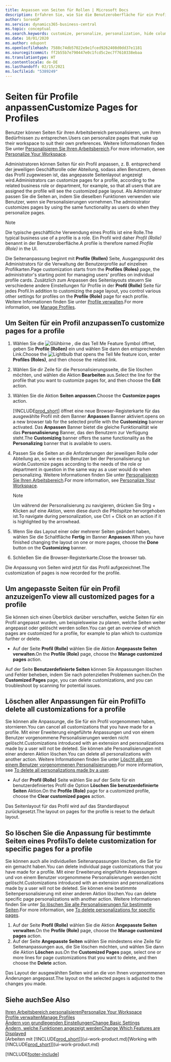 ```yaml
---
title: Anpassen von Seiten für Rollen | Microsoft Docs
description: Erfahren Sie, wie Sie die Benutzeroberfläche für ein Profil (eine Rolle) anpassen, sodass allen Benutzern, die diese Rolle zugewiesen haben, ein benutzerdefinierter Arbeitsbereich angezeigt wird.
author: SorenGP
ms.service: dynamics365-business-central
ms.topic: conceptual
ms.search.keywords: customize, personalize, personalization, hide columns, remove fields, move fields
ms.date: 10/01/2020
ms.author: edupont
ms.openlocfilehash: 7588c74db57022e9e1fced9262408d0dd37e1181
ms.sourcegitcommit: ff2b55b7e790447e0c1fcd5c2ec7f7610338ebaa
ms.translationtype: HT
ms.contentlocale: de-DE
ms.lasthandoff: 02/15/2021
ms.locfileid: "5389249"
---
```

# <a name="customize-pages-for-profiles"></a><span data-ttu-id="d0c55-103">Seiten für Profile anpassen</span><span class="sxs-lookup"><span data-stu-id="d0c55-103">Customize Pages for Profiles</span></span>
<span data-ttu-id="d0c55-104">Benutzer können Seiten für ihren Arbeitsbereich personalisieren, um ihren Bedürfnissen zu entsprechen.</span><span class="sxs-lookup"><span data-stu-id="d0c55-104">Users can personalize pages that make up their workspace to suit their own preferences.</span></span> <span data-ttu-id="d0c55-105">Weitere Informationen finden Sie unter [Personalisieren Sie Ihren Arbeitsbereich](ui-personalization-user.md).</span><span class="sxs-lookup"><span data-stu-id="d0c55-105">For more information, see [Personalize Your Workspace](ui-personalization-user.md).</span></span>

<span data-ttu-id="d0c55-106">Administratoren können Seiten für ein Profil anpassen, z. B. entsprechend der jeweiligen Geschäftsrolle oder Abteilung, sodass allen Benutzern, denen das Profil zugewiesen ist, das angepasste Seitenlayout angezeigt wird.</span><span class="sxs-lookup"><span data-stu-id="d0c55-106">Administrators can customize pages for a profile, according to the related business role or department, for example, so that all users that are assigned the profile will see the customized page layout.</span></span> <span data-ttu-id="d0c55-107">Als Administrator passen Sie die Seiten an, indem Sie dieselben Funktionen verwenden wie Benutzer, wenn sie Personalisierungen vornehmen.</span><span class="sxs-lookup"><span data-stu-id="d0c55-107">The administrator customizes pages by using the same functionality as users do when they personalize pages.</span></span>

> [!NOTE]
> <span data-ttu-id="d0c55-108">Die typische geschäftliche Verwendung eines Profils ist eine Rolle.</span><span class="sxs-lookup"><span data-stu-id="d0c55-108">The typical business use of a profile is a role.</span></span> <span data-ttu-id="d0c55-109">Ein Profil wird daher *Profil (Rolle)* benannt in der Benutzeroberfläche.</span><span class="sxs-lookup"><span data-stu-id="d0c55-109">A profile is therefore named *Profile (Role)* in the UI.</span></span>

<span data-ttu-id="d0c55-110">Die Seitenanpassung beginnt mit **Profile (Rollen)** Seite, Ausgangspunkt des Administrators für die Verwaltung der Benutzerprofile auf einzelnen Profilkarten.</span><span class="sxs-lookup"><span data-stu-id="d0c55-110">Page customization starts from the **Profiles (Roles)** page, the administrator's starting point for managing users' profiles on individual profile cards.</span></span> <span data-ttu-id="d0c55-111">Zusätzlich zum Anpassen des Seitenlayouts steuern Sie verschiedene andere Einstellungen für Profile in der **Profil (Rolle)** Seite für jedes Profil.</span><span class="sxs-lookup"><span data-stu-id="d0c55-111">In addition to customizing the page layout, you control various other settings for profiles on the **Profile (Role)** page for each profile.</span></span> <span data-ttu-id="d0c55-112">Weitere Informationen finden Sie unter [Profile verwalten](admin-users-profiles-roles.md).</span><span class="sxs-lookup"><span data-stu-id="d0c55-112">For more information, see [Manage Profiles](admin-users-profiles-roles.md).</span></span>

## <a name="to-customize-pages-for-a-profile"></a><span data-ttu-id="d0c55-113">Um Seiten für ein Profil anzupassen</span><span class="sxs-lookup"><span data-stu-id="d0c55-113">To customize pages for a profile</span></span>
1. <span data-ttu-id="d0c55-114">Wählen Sie die ![Glühbirne , die das Tell Me Feature](media/ui-search/search_small.png "Was möchten Sie tun?") Symbol öffnet, geben Sie **Profile (Rollen)** ein und wählen Sie dann den entsprechenden Link.</span><span class="sxs-lookup"><span data-stu-id="d0c55-114">Choose the ![Lightbulb that opens the Tell Me feature](media/ui-search/search_small.png "Tell me what you want to do") icon, enter **Profiles (Roles)**, and then choose the related link.</span></span>
2. <span data-ttu-id="d0c55-115">Wählen Sie dir Zeile für die Personalisierungsseite, die Sie löschen möchten, und wählen die Aktion **Bearbeiten** aus.</span><span class="sxs-lookup"><span data-stu-id="d0c55-115">Select the line for the profile that you want to customize pages for, and then choose the **Edit** action.</span></span>
3. <span data-ttu-id="d0c55-116">Wählen Sie die Aktion **Seiten anpassen**.</span><span class="sxs-lookup"><span data-stu-id="d0c55-116">Choose the **Customize pages** action.</span></span>

    [!INCLUDE[prod_short](includes/prod_short.md)] <span data-ttu-id="d0c55-117">öffnet eine neue Browser-Registerkarte für das ausgewählte Profil mit dem Banner **Anpassen** Banner aktiviert.</span><span class="sxs-lookup"><span data-stu-id="d0c55-117">opens on a new browser tab for the selected profile with the **Customizing** banner activated.</span></span> <span data-ttu-id="d0c55-118">Das **Anpassen** Banner bietet die gleiche Funktionalität wie das **Personalisierung** Banner, das den Benutzern zur Verfügung steht.</span><span class="sxs-lookup"><span data-stu-id="d0c55-118">The **Customizing** banner offers the same functionality as the **Personalizing** banner that is available to users.</span></span>

4. <span data-ttu-id="d0c55-119">Passen Sie die Seiten an die Anforderungen der jeweiligen Rolle oder Abteilung an, so wie es ein Benutzer bei der Personalisierung tun würde.</span><span class="sxs-lookup"><span data-stu-id="d0c55-119">Customize pages according to the needs of the role or department in question in the same way as a user would do when personalizing.</span></span> <span data-ttu-id="d0c55-120">Weitere Informationen finden Sie unter [Personalisieren Sie Ihren Arbeitsbereich](ui-personalization-user.md).</span><span class="sxs-lookup"><span data-stu-id="d0c55-120">For more information, see [Personalize Your Workspace](ui-personalization-user.md).</span></span>

    > [!NOTE]
    > <span data-ttu-id="d0c55-121">Um während der Personalisierung zu navigieren, drücken Sie Strg + Klicken auf eine Aktion, wenn diese durch die Pfeilspitze hervorgehoben ist.</span><span class="sxs-lookup"><span data-stu-id="d0c55-121">To navigate during personalization, use Ctrl + Click on an action if it is highlighted by the arrowhead.</span></span>

5. <span data-ttu-id="d0c55-122">Wenn Sie das Layout einer oder mehrerer Seiten geändert haben, wählen Sie die Schaltfläche **Fertig** im Banner **Anpassen**.</span><span class="sxs-lookup"><span data-stu-id="d0c55-122">When you have finished changing the layout on one or more pages, choose the **Done** button on the **Customizing** banner.</span></span>
6. <span data-ttu-id="d0c55-123">Schließen Sie die Browser-Registerkarte.</span><span class="sxs-lookup"><span data-stu-id="d0c55-123">Close the browser tab.</span></span>

<span data-ttu-id="d0c55-124">Die Anpassung von Seiten wird jetzt für das Profil aufgezeichnet.</span><span class="sxs-lookup"><span data-stu-id="d0c55-124">The customization of pages is now recorded for the profile.</span></span>

## <a name="to-view-all-customized-pages-for-a-profile"></a><span data-ttu-id="d0c55-125">Um angepasste Seiten für ein Profil anzuzeigen</span><span class="sxs-lookup"><span data-stu-id="d0c55-125">To view all customized pages for a profile</span></span>

<span data-ttu-id="d0c55-126">Sie können sich einen Überblick darüber verschaffen, welche Seiten für ein Profil angepasst wurden, um beispielsweise zu planen, welche Seiten weiter angepasst oder gelöscht werden sollen.</span><span class="sxs-lookup"><span data-stu-id="d0c55-126">You can get an overview of which pages are customized for a profile, for example to plan which to customize further or delete.</span></span>

- <span data-ttu-id="d0c55-127">Auf der Seite **Profil (Rolle)** wählen Sie die Aktion **Angepasste Seiten verwalten**.</span><span class="sxs-lookup"><span data-stu-id="d0c55-127">On the **Profile (Role)** page, choose the **Manage customized pages** action.</span></span>

<span data-ttu-id="d0c55-128">Auf der Seite **Benutzerdefinierte Seiten** können Sie Anpassungen löschen und Fehler beheben, indem Sie nach potenziellen Problemen suchen.</span><span class="sxs-lookup"><span data-stu-id="d0c55-128">On the **Customized Pages** page, you can delete customizations, and you can troubleshoot by scanning for potential issues.</span></span>  

## <a name="to-delete-all-customizations-for-a-profile"></a><span data-ttu-id="d0c55-129">Löschen aller Anpassungen für ein Profil</span><span class="sxs-lookup"><span data-stu-id="d0c55-129">To delete all customizations for a profile</span></span>
<span data-ttu-id="d0c55-130">Sie können alle Anpassunge, die Sie für ein Profil vorgenommen haben, stornieren.</span><span class="sxs-lookup"><span data-stu-id="d0c55-130">You can cancel all customizations that you have made for a profile.</span></span> <span data-ttu-id="d0c55-131">Mit einer Erweiterung eingeführte Anpassungen und von einem Benutzer vorgenommene Personalisierungen werden nicht gelöscht.</span><span class="sxs-lookup"><span data-stu-id="d0c55-131">Customizations introduced with an extension and personalizations made by a user will not be deleted.</span></span> <span data-ttu-id="d0c55-132">Sie können alle Personalisierungen mit einer anderen Aktion löschen.</span><span class="sxs-lookup"><span data-stu-id="d0c55-132">You can delete all personalizations with another action.</span></span> <span data-ttu-id="d0c55-133">Weitere Informationen finden Sie unter [Löscht alle von einem Benutzer vorgenommenen Personalisierungen](admin-users-profiles-roles.md#to-delete-all-personalizations-made-by-a-user).</span><span class="sxs-lookup"><span data-stu-id="d0c55-133">For more information, see [To delete all personalizations made by a user](admin-users-profiles-roles.md#to-delete-all-personalizations-made-by-a-user).</span></span>

- <span data-ttu-id="d0c55-134">Auf der **Profil (Rolle)** Seite wählen Sie auf der Seite für ein benutzerdefiniertes Profil die Option **Löschen Sie benutzerdefinierte Seiten** Aktion.</span><span class="sxs-lookup"><span data-stu-id="d0c55-134">On the **Profile (Role)** page for a customized profile, choose the **Clear customized pages** action.</span></span>

<span data-ttu-id="d0c55-135">Das Seitenlayout für das Profil wird auf das Standardlayout zurückgesetzt.</span><span class="sxs-lookup"><span data-stu-id="d0c55-135">The layout on pages for the profile is reset to the default layout.</span></span>  

## <a name="to-delete-customization-for-specific-pages-for-a-profile"></a><span data-ttu-id="d0c55-136">So löschen Sie die Anpassung für bestimmte Seiten eines Profils</span><span class="sxs-lookup"><span data-stu-id="d0c55-136">To delete customization for specific pages for a profile</span></span>
<span data-ttu-id="d0c55-137">Sie können auch alle individuellen Seitenanpassungen löschen, die Sie für ein gemacht haben.</span><span class="sxs-lookup"><span data-stu-id="d0c55-137">You can delete individual page customizations that you have made for a profile.</span></span> <span data-ttu-id="d0c55-138">Mit einer Erweiterung eingeführte Anpassungen und von einem Benutzer vorgenommene Personalisierungen werden nicht gelöscht.</span><span class="sxs-lookup"><span data-stu-id="d0c55-138">Customizations introduced with an extension and personalizations made by a user will not be deleted.</span></span> <span data-ttu-id="d0c55-139">Sie können eine bestimmte Seitenpersonalisierung mit einer anderen Aktion löschen.</span><span class="sxs-lookup"><span data-stu-id="d0c55-139">You can delete specific page personalizations with another action.</span></span> <span data-ttu-id="d0c55-140">Weitere Informationen finden Sie unter [So löschen Sie alle Personalisierungen für bestimmte Seiten](admin-users-profiles-roles.md#to-delete-personalizations-for-specific-pages).</span><span class="sxs-lookup"><span data-stu-id="d0c55-140">For more information, see [To delete personalizations for specific pages](admin-users-profiles-roles.md#to-delete-personalizations-for-specific-pages).</span></span>

1. <span data-ttu-id="d0c55-141">Auf der Seite **Profil (Rolle)** wählen Sie die Aktion **Angepasste Seiten verwalten**.</span><span class="sxs-lookup"><span data-stu-id="d0c55-141">On the **Profile (Role)** page, choose the **Manage customized pages** action.</span></span>
2. <span data-ttu-id="d0c55-142">Auf der Seite **Angepasste Seiten** wählen Sie mindestens eine Zeile für Seitenanpassungen aus, die Sie löschen möchten, und wählen Sie dann die Aktion **Löschen** aus.</span><span class="sxs-lookup"><span data-stu-id="d0c55-142">On the **Customized Pages** page, select one or more lines for page customizations that you want to delete, and then choose the **Delete** action.</span></span>

<span data-ttu-id="d0c55-143">Das Layout der ausgewählten Seiten wird an die von Ihnen vorgenommenen Änderungen angepasst.</span><span class="sxs-lookup"><span data-stu-id="d0c55-143">The layout on the selected pages is adjusted to the changes you made.</span></span>

## <a name="see-also"></a><span data-ttu-id="d0c55-144">Siehe auch</span><span class="sxs-lookup"><span data-stu-id="d0c55-144">See Also</span></span>

[<span data-ttu-id="d0c55-145">Ihren Arbeitsbereich personalisieren</span><span class="sxs-lookup"><span data-stu-id="d0c55-145">Personalize Your Workspace</span></span>](ui-personalization-user.md)  
[<span data-ttu-id="d0c55-146">Profile verwalten</span><span class="sxs-lookup"><span data-stu-id="d0c55-146">Manage Profiles</span></span>](admin-users-profiles-roles.md)  
[<span data-ttu-id="d0c55-147">Ändern von grundlegenden Einstellungen</span><span class="sxs-lookup"><span data-stu-id="d0c55-147">Change Basic Settings</span></span>](ui-change-basic-settings.md)  
[<span data-ttu-id="d0c55-148">Ändern, welche Funktionen angezeigt werden</span><span class="sxs-lookup"><span data-stu-id="d0c55-148">Change Which Features are Displayed</span></span>](ui-experiences.md)  
<span data-ttu-id="d0c55-149">[Arbeiten mit [!INCLUDE[prod_short](includes/prod_short.md)]](ui-work-product.md)</span><span class="sxs-lookup"><span data-stu-id="d0c55-149">[Working with [!INCLUDE[prod_short](includes/prod_short.md)]](ui-work-product.md)</span></span>  


[!INCLUDE[footer-include](includes/footer-banner.md)]